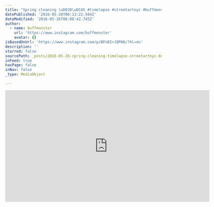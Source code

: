 ```yaml
---
title: "Spring cleaning \uD83D\uDCA5 #timelapse #streetartnyc #buffmonster #nolita #nyc"
datePublished: '2016-05-26T06:13:22.504Z'
dateModified: '2016-05-26T06:08:42.745Z'
author:
  - name: buffmonster
    url: 'https://www.instagram.com/buffmonster'
    avatar: {}
isBasedOnUrl: 'https://www.instagram.com/p/BFnDIrJQPH6/?hl=en'
description: ''
starred: false
sourcePath: _posts/2016-05-26-spring-cleaning-timelapse-streetartnyc-buffmonster-no.md
inFeed: true
hasPage: false
inNav: false
_type: MediaObject

---
```

<iframe src="https://cdn.embedly.com/widgets/media.html?src=http%3A%2F%2Fscontent.cdninstagram.com%2Ft50.2886-16%2F13270554_1017729578318088_630353469_n.mp4&amp;src_secure=1&amp;url=https%3A%2F%2Fwww.instagram.com%2Fp%2FBFnDIrJQPH6%2F&amp;image=https%3A%2F%2Fscontent.cdninstagram.com%2Ft51.2885-15%2Fe15%2F13188068_1722986507971503_1243986267_n.jpg%3Fig_cache_key%3DMTI1Mzk4NDgxMTQ2NzQ2OTMwNg%253D%253D.2&amp;key=b7d04c9b404c499eba89ee7072e1c4f7&amp;type=video%2Fmp4&amp;schema=instagram" width="658" height="360" scrolling="no" frameborder="0" allowfullscreen="" style=""></iframe>